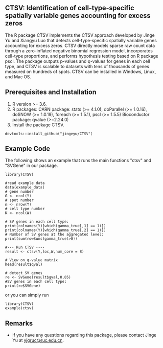 ## CTSV: Identification of cell-type-specific spatially variable genes accounting for excess zeros

The R package CTSV implements the CTSV approach developed by Jinge Yu and Xiangyu Luo that detects cell-type-specific spatially variable genes accounting for excess zeros. CTSV directly models sparse raw count data through a zero-inflated negative binomial regression model, incorporates cell-type proportions, and performs hypothesis testing based on R package pscl. The package outputs p-values and q-values for genes in each cell type, and CTSV is scalable to datasets with tens of thousands of genes measured on hundreds of spots. CTSV can be installed in Windows, Linux, and Mac OS. 


## Prerequisites and Installation

1. R version >= 3.6.
2. R packages: 
CARN package: stats (>= 4.1.0), doParallel (>= 1.0.16), doSNOW (>= 1.0.19), foreach (>= 1.5.1), pscl (>= 1.5.5)
Bioconductor package: qvalue (>=2.24.0)
3. Install the package CTSV.

```
devtools::install_github("jingeyu/CTSV")
```


## Example Code
The following shows an example that runs the main functions "ctsv" and "SVGene" in our package. 

``` {r, eval=FALSE}
library(CTSV)

#read example data
data(example_data)
# gene number
G <- ncol(Y)
# spot number
n <- nrow(Y)
# cell type number
K <- ncol(W)

# SV genes in each cell type:
print(colnames(Y)[which(gamma_true[,1] == 1)])
print(colnames(Y)[which(gamma_true[,2] == 1)])
# Number of SV genes at the aggregated level:
print(sum(rowSums(gamma_true)>0))

#--- Run CTSV ----
result <- ctsv(Y,loc,W,num_core = 8)

# View on q-value matrix
head(result$qval)

# detect SV genes
re <- SVGene(result$qval,0.05)
#SV genes in each cell type:
print(re$SVGene)
```
or you can simply run
``` {r, eval=FALSE}
library(CTSV)
example(ctsv)
```

## Remarks
* If you have any questions regarding this package, please contact Jinge Yu at yjgruc@ruc.edu.cn.

